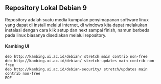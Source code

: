 ## Repository Lokal Debian 9
Repository adalah suatu media kumpulan penyimapanan software linux yang dapat di install melalui internet, di windows kita dapat melakukan instalasi dengan cara klik setup dan next sampai finish, namun berbeda pada linux biasanya disediakan melalui repository.

#### Kambing UI
```
deb http://kambing.ui.ac.id/debian/ stretch main contrib non-free
deb http://kambing.ui.ac.id/debian/ stretch-updates main contrib non-free
deb http://kambing.ui.ac.id/debian-security/ stretch/updates main contrib non-free
EOF
```
